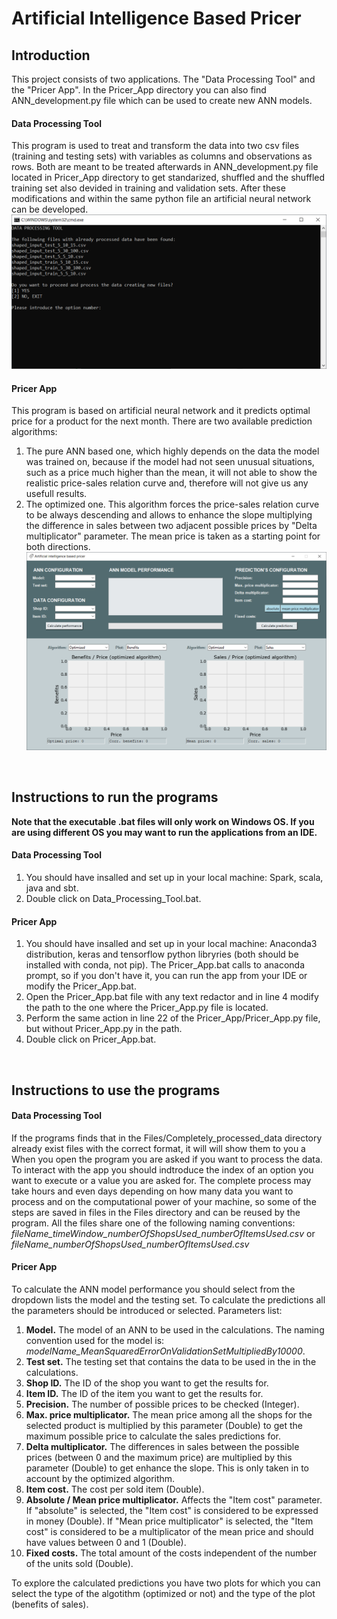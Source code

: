 # Artificial Intelligence Based Pricer
## Introduction
This project consists of two applications. The "Data Processing Tool" and the "Pricer App". In the Pricer_App directory you can also find ANN_development.py file which can be used to create new ANN models.

#### Data Processing Tool
This program is used to treat and transform the data into two csv files (training and testing sets) with variables as columns and observations as rows. Both are meant to be treated afterwards in ANN_development.py file located in Pricer_App directory to get standarized, shuffled and the shuffled training set also devided in training and validation sets. After these modifications and within the same python file an artificial neural network can be developed.
![](Files/Images/data_processing_tool.png)

#### Pricer App
This program is based on artificial neural network and it predicts optimal price for a product for the next month. There are two available prediction algorithms:
1) The pure ANN based one, which highly depends on the data the model was trained on, because if the model had not seen unusual situations, such as a price much higher than the mean, it will not able to show the realistic price-sales relation curve and, therefore will not give us any usefull results.
2) The optimized one. This algorithm forces the price-sales relation curve to be always descending and allows to enhance the slope multiplying the difference in sales between two adjacent possible prices by "Delta multiplicator" parameter. The mean price is taken as a starting point for both directions.
![](Files/Images/pricer_app.png)
<br/>


## Instructions to run the programs
**Note that the executable .bat files will only work on Windows OS. If you are using different OS you may want to run the applications from an IDE.**

#### Data Processing Tool
1) You should have insalled and set up in your local machine: Spark, scala, java and sbt.
2) Double click on Data_Processing_Tool.bat.

#### Pricer App
1) You should have insalled and set up in your local machine: Anaconda3 distribution, keras and tensorflow python libryries (both should be installed with conda, not pip). The Pricer_App.bat calls to anaconda prompt, so if you don't have it, you can run the app from your IDE or modify the Pricer_App.bat.
2) Open the Pricer_App.bat file with any text redactor and in line 4 modify the path to the one where the Pricer_App.py file is located.
3) Perform the same action in line 22 of the Pricer_App/Pricer_App.py file, but without Pricer_App.py in the path.
2) Double click on Pricer_App.bat.
<br/>


## Instructions to use the programs
#### Data Processing Tool
If the programs finds that in the Files/Completely_processed_data directory already exist files with the correct format, it will will show them to you a
When you open the program you are asked if you want to process the data. To interact with the app you should indtroduce the index of an option you want to execute or a value you are asked for. The complete process may take hours and even days depending on how many data you want to process and on the computational power of your machine, so some of the steps are saved in files in the Files directory and can be reused by the program.
All the files share one of the following naming conventions: *fileName_timeWindow_numberOfShopsUsed_numberOfItemsUsed.csv* or *fileName_numberOfShopsUsed_numberOfItemsUsed.csv*

#### Pricer App
To calculate the ANN model performance you should select from the dropdown lists the model and the testing set. To calculate the predictions all the parameters should be introduced or selected. Parameters list:
1) **Model.** The model of an ANN to be used in the calculations. The naming convention used for the model is: *modelName_MeanSquaredErrorOnValidationSetMultipliedBy10000*.
2) **Test set.** The testing set that contains the data to be used in the in the calculations.
3) **Shop ID.** The ID of the shop you want to get the results for.
4) **Item ID.** The ID of the item you want to get the results for.
5) **Precision.** The number of possible prices to be checked (Integer).
6) **Max. price multiplicator.** The mean price among all the shops for the selected product is multiplied by this parameter (Double) to get the maximum possible price to calculate the sales predictions for.
7) **Delta multiplicator.** The differences in sales between the possible prices (between 0 and the maximum price) are multiplied by this parameter (Double) to get enhance the slope. This is only taken in to account by the optimized algorithm.
8) **Item cost.** The cost per sold item (Double).
9) **Absolute / Mean price multiplicator.** Affects the "Item cost" parameter. If "absolute" is selected, the "Item cost" is considered to be expressed in money (Double). If "Mean price multiplicator" is selected, the "Item cost" is considered to be a multiplicator of the mean price and should have values between 0 and 1 (Double).
10) **Fixed costs.** The total amount of the costs independent of the number of the units sold (Double).

To explore the calculated predictions you have two plots for which you can select the type of the algotithm (optimized or not) and the type of the plot (benefits of sales).

